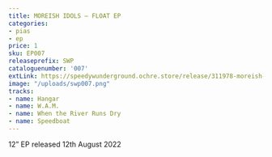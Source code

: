 ```yaml
---
title: MOREISH IDOLS – FLOAT EP
categories:
- pias
- ep
price: 1
sku: EP007
releaseprefix: SWP
cataloguenumber: '007'
extLink: https://speedywunderground.ochre.store/release/311978-moreish-idols-float
image: "/uploads/swp007.png"
tracks:
- name: Hangar
- name: W.A.M.
- name: When the River Runs Dry
- name: Speedboat
---
```


12” EP released 12th August 2022